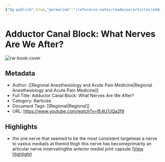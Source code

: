 ```yaml
---
{"dg-publish":true,"permalink":"/reference-notes/readwise/articles/adductor-canal-block-what-nerves-are-we-after/"}
---
```


# Adductor Canal Block: What Nerves Are We After?

![rw-book-cover](https://i.ytimg.com/vi/fE4U7JQa2f8/maxresdefault.jpg)

## Metadata
- Author: [[Regional Anesthesiology and Acute Pain Medicine\|Regional Anesthesiology and Acute Pain Medicine]]
- Full Title: Adductor Canal Block: What Nerves Are We After?
- Category: #articles
- Document Tags: [[Regional\|Regional]] 
- URL: https://www.youtube.com/watch?v=fE4U7JQa2f8

## Highlights
- the one nerve that
  seemed to be the most consistent targetwas a nerve to vastus medialis at themid thigh this nerve has becomeprimarily an articular nerve innervatingthe anterior medial joint capsule ([View Highlight](https://read.readwise.io/read/01gw7jjy3erak28767bg5nhtz4))
